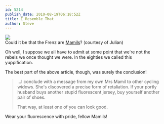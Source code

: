 ```yaml
---
id: 5214
publish_date: 2010-08-19T06:18:52Z
title: I Resemble That
author: Steve
---
```


[![](http://lh5.ggpht.com/_zoD15FRZxcs/SuIHcL_KPZI/AAAAAAAABcU/GVrOPyhqi5I/s2400/IMG_0273.jpg)](http://www.bbc.co.uk/news/magazine-10965608)  
Could it be that the Frenz are [Mamils](http://www.bbc.co.uk/news/magazine-10965608)? (courtesy of Julian)

Oh well, I suppose we all have to admit at some point that we're not the rebels we once thought we were. In the eighties we called this yuppification.

The best part of the above article, though, was surely the conclusion!

> ...I conclude with a message from my own Mrs Mamil to other cycling widows. She's discovered a precise form of retaliation. If your portly husband buys another stupid fluorescent jersey, buy yourself another pair of shoes.
>
> That way, at least one of you can look good.

Wear your fluorescence with pride, fellow Mamils!

